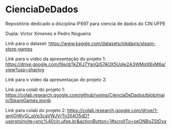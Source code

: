 # CienciaDeDados
Repositório dedicado a disciplina IF697 para ciencia de dados do CIN UFPE 

Dupla: Victor Ximenes e Pedro Nogueira

Link para o dataset: https://www.kaggle.com/datasets/nikdavis/steam-store-games

Link para o vídeo da apresentação do projeto 1: https://drive.google.com/file/d/1kZKJ7YgnQiS7AOX5UqIe2A3WMqX8xM6a/view?usp=sharing

Link para o video da apresentaçao do projeto 2: 

Link para colab do projeto 1: https://colab.research.google.com/github/vxima/CienciaDeDados/blob/main/SteamGames.ipynb

Link para colab do projeto 2: https://colab.research.google.com/drive/1-qmlOjWyGi_pVp3caVWJVrTn2II4O5dD?userstoinvite=pnc%40cin.ufpe.br&actionButton=1#scrollTo=seONBoZStDvx

